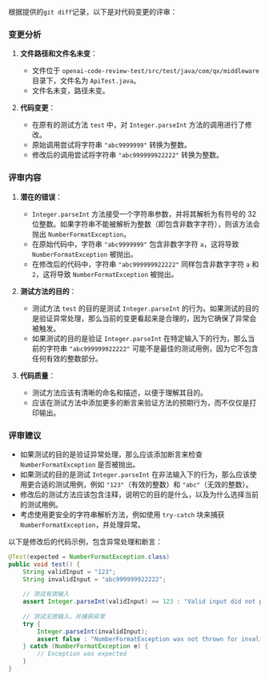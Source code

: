根据提供的`git diff`记录，以下是对代码变更的评审：

### 变更分析

1. **文件路径和文件名未变**：
   - 文件位于 `openai-code-review-test/src/test/java/com/qx/middleware` 目录下，文件名为 `ApiTest.java`。
   - 文件名未变，路径未变。

2. **代码变更**：
   - 在原有的测试方法 `test` 中，对 `Integer.parseInt` 方法的调用进行了修改。
   - 原始调用尝试将字符串 `"abc9999999"` 转换为整数。
   - 修改后的调用尝试将字符串 `"abc999999922222"` 转换为整数。

### 评审内容

1. **潜在的错误**：
   - `Integer.parseInt` 方法接受一个字符串参数，并将其解析为有符号的 32 位整数。如果字符串不能被解析为整数（即包含非数字字符），则该方法会抛出 `NumberFormatException`。
   - 在原始代码中，字符串 `"abc9999999"` 包含非数字字符 `a`，这将导致 `NumberFormatException` 被抛出。
   - 在修改后的代码中，字符串 `"abc999999922222"` 同样包含非数字字符 `a` 和 `2`，这将导致 `NumberFormatException` 被抛出。

2. **测试方法的目的**：
   - 测试方法 `test` 的目的是测试 `Integer.parseInt` 的行为。如果测试的目的是验证异常处理，那么当前的变更看起来是合理的，因为它确保了异常会被触发。
   - 如果测试的目的是验证 `Integer.parseInt` 在特定输入下的行为，那么当前的字符串 `"abc999999922222"` 可能不是最佳的测试用例，因为它不包含任何有效的整数部分。

3. **代码质量**：
   - 测试方法应该有清晰的命名和描述，以便于理解其目的。
   - 应该在测试方法中添加更多的断言来验证方法的预期行为，而不仅仅是打印输出。

### 评审建议

- 如果测试的目的是验证异常处理，那么应该添加断言来检查 `NumberFormatException` 是否被抛出。
- 如果测试的目的是测试 `Integer.parseInt` 在非法输入下的行为，那么应该使用更合适的测试用例，例如 `"123"`（有效的整数）和 `"abc"`（无效的整数）。
- 修改后的测试方法应该包含注释，说明它的目的是什么，以及为什么选择当前的测试用例。
- 考虑使用更安全的字符串解析方法，例如使用 `try-catch` 块来捕获 `NumberFormatException`，并处理异常。

以下是修改后的代码示例，包含异常处理和断言：

```java
@Test(expected = NumberFormatException.class)
public void test() {
    String validInput = "123";
    String invalidInput = "abc999999922222";
    
    // 测试有效输入
    assert Integer.parseInt(validInput) == 123 : "Valid input did not parse correctly";
    
    // 测试无效输入，并捕获异常
    try {
        Integer.parseInt(invalidInput);
        assert false : "NumberFormatException was not thrown for invalid input";
    } catch (NumberFormatException e) {
        // Exception was expected
    }
}
```